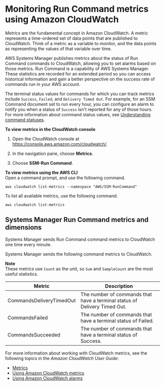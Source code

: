 # Monitoring Run Command metrics using Amazon CloudWatch<a name="monitoring-cloudwatch-metrics"></a>

*Metrics* are the fundamental concept in Amazon CloudWatch\. A metric represents a time\-ordered set of data points that are published to CloudWatch\. Think of a metric as a variable to monitor, and the data points as representing the values of that variable over time\.

AWS Systems Manager publishes metrics about the status of Run Command commands to CloudWatch, allowing you to set alarms based on those metrics\. Run Command is a capability of AWS Systems Manager\. These statistics are recorded for an extended period so you can access historical information and gain a better perspective on the success rate of commands run in your AWS account\. 

The terminal status values for commands for which you can track metrics include `Success`, `Failed`, and `Delivery Timed Out`\. For example, for an SSM Command document set to run every hour, you can configure an alarm to notify you when a status of `Success` isn't reported for any of those hours\. For more information about command status values, see [Understanding command statuses](monitor-commands.md)\.

**To view metrics in the CloudWatch console**

1. Open the CloudWatch console at [https://console\.aws\.amazon\.com/cloudwatch/](https://console.aws.amazon.com/cloudwatch/)\.

1. In the navigation pane, choose **Metrics**\.

1. Choose **SSM\-Run Command**\.

**To view metrics using the AWS CLI**  
Open a command prompt, and use the following command\.

```
aws cloudwatch list-metrics --namespace "AWS/SSM-RunCommand"
```

To list all available metrics, use the following command\.

```
aws cloudwatch list-metrics
```

## Systems Manager Run Command metrics and dimensions<a name="metrics-and-dimensions"></a>

Systems Manager sends Run Command command metrics to CloudWatch one time every minute\.

Systems Manager sends the following command metrics to CloudWatch\.

**Note**  
These metrics use `Count` as the unit, so `Sum` and `SampleCount` are the most useful statistics\.


| Metric | Description | 
| --- | --- | 
| CommandsDeliveryTimedOut  | The number of commands that have a terminal status of Delivery Timed Out\.  | 
| CommandsFailed  | The number of commands that have a terminal status of Failed\. | 
| CommandsSucceeded  | The number of commands that have a terminal status of Success\. | 

For more information about working with CloudWatch metrics, see the following topics in the *Amazon CloudWatch User Guide*:
+ [Metrics](https://docs.aws.amazon.com/AmazonCloudWatch/latest/monitoring/cloudwatch_concepts.html#Metric)
+ [Using Amazon CloudWatch metrics](https://docs.aws.amazon.com/AmazonCloudWatch/latest/monitoring/working_with_metrics.html)
+ [Using Amazon CloudWatch alarms](https://docs.aws.amazon.com/AmazonCloudWatch/latest/monitoring/AlarmThatSendsEmail.html)